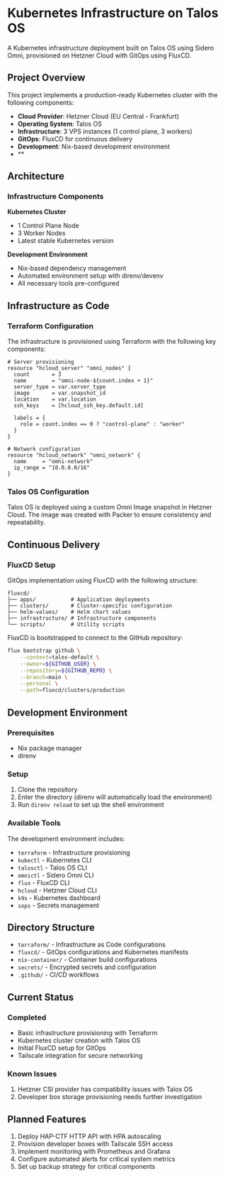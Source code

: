 # Kubernetes Infrastructure on Talos OS

A Kubernetes infrastructure deployment built on Talos OS using Sidero Omni, provisioned on Hetzner Cloud with GitOps using FluxCD.

## Project Overview

This project implements a production-ready Kubernetes cluster with the following components:
- **Cloud Provider**: Hetzner Cloud (EU Central - Frankfurt)
- **Operating System**: Talos OS
- **Infrastructure**: 3 VPS instances (1 control plane, 3 workers)
- **GitOps**: FluxCD for continuous delivery
- **Development**: Nix-based development environment
- **

## Architecture

### Infrastructure Components

**Kubernetes Cluster**
- 1 Control Plane Node
- 3 Worker Nodes
- Latest stable Kubernetes version

**Development Environment**
- Nix-based dependency management
- Automated environment setup with direnv/devenv
- All necessary tools pre-configured

## Infrastructure as Code

### Terraform Configuration

The infrastructure is provisioned using Terraform with the following key components:

```hcl
# Server provisioning
resource "hcloud_server" "omni_nodes" {
  count       = 3
  name        = "omni-node-${count.index + 1}"
  server_type = var.server_type
  image       = var.snapshot_id
  location    = var.location
  ssh_keys    = [hcloud_ssh_key.default.id]
  
  labels = {
    role = count.index == 0 ? "control-plane" : "worker"
  }
}

# Network configuration
resource "hcloud_network" "omni_network" {
  name     = "omni-network"
  ip_range = "10.0.0.0/16"
}
```

### Talos OS Configuration

Talos OS is deployed using a custom Omni Image snapshot in Hetzner Cloud. The image was created with Packer to ensure consistency and repeatability.

## Continuous Delivery

### FluxCD Setup

GitOps implementation using FluxCD with the following structure:

```
fluxcd/
├── apps/           # Application deployments
├── clusters/       # Cluster-specific configuration
├── helm-values/    # Helm chart values
├── infrastructure/ # Infrastructure components
└── scripts/        # Utility scripts
```

FluxCD is bootstrapped to connect to the GitHub repository:

```bash
flux bootstrap github \
    --context=talos-default \
    --owner=${GITHUB_USER} \
    --repository=${GITHUB_REPO} \
    --branch=main \
    --personal \
    --path=fluxcd/clusters/production
```

## Development Environment

### Prerequisites

- Nix package manager
- direnv

### Setup

1. Clone the repository
2. Enter the directory (direnv will automatically load the environment)
3. Run `direnv reload` to set up the shell environment

### Available Tools

The development environment includes:
- `terraform` - Infrastructure provisioning
- `kubectl` - Kubernetes CLI
- `talosctl` - Talos OS CLI
- `omnictl` - Sidero Omni CLI
- `flux` - FluxCD CLI
- `hcloud` - Hetzner Cloud CLI
- `k9s` - Kubernetes dashboard
- `sops` - Secrets management

## Directory Structure

- `terraform/` - Infrastructure as Code configurations
- `fluxcd/` - GitOps configurations and Kubernetes manifests
- `nix-container/` - Container build configurations
- `secrets/` - Encrypted secrets and configuration
- `.github/` - CI/CD workflows

## Current Status

### Completed
- Basic infrastructure provisioning with Terraform
- Kubernetes cluster creation with Talos OS
- Initial FluxCD setup for GitOps
- Tailscale integration for secure networking

### Known Issues
1. Hetzner CSI provider has compatibility issues with Talos OS
2. Developer box storage provisioning needs further investigation

## Planned Features

1. Deploy HAP-CTF HTTP API with HPA autoscaling
2. Provision developer boxes with Tailscale SSH access
3. Implement monitoring with Prometheus and Grafana
4. Configure automated alerts for critical system metrics
5. Set up backup strategy for critical components
